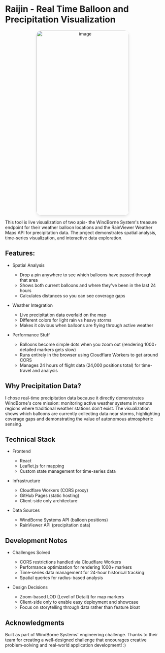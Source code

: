 # Raijin - Real Time Balloon and Precipitation Visualization

<div align="center">
  <img width="300" height="600" alt="image" src="https://github.com/user-attachments/assets/abca7963-b340-45c8-b165-d90a81a732f2" style="border-radius: 15px; box-shadow: 0 4px 8px rgba(0,0,0,0.1);" width="700" />
</div>

This tool is live visualization of two apis- the WindBorne System's treasure endpoint for their weather balloon locations and the RainViewer Weather Maps API for precipitation data. The project demonstrates spatial analysis, time-series visualization, and interactive data exploration. 
## Features:
- Spatial Analysis

  - Drop a pin anywhere to see which balloons have passed through that area
  - Shows both current balloons and where they've been in the last 24 hours
  - Calculates distances so you can see coverage gaps

- Weather Integration

  - Live precipitation data overlaid on the map
  - Different colors for light rain vs heavy storms
  - Makes it obvious when balloons are flying through active weather

- Performance Stuff

  - Balloons become simple dots when you zoom out (rendering 1000+ detailed markers gets slow)
  - Runs entirely in the browser using Cloudflare Workers to get around CORS
  - Manages 24 hours of flight data (24,000 positions total) for time-travel and analysis
    
## Why Precipitation Data?
I chose real-time precipitation data because it directly demonstrates WindBorne's core mission: monitoring active weather systems in remote regions where traditional weather stations don't exist. The visualization shows which balloons are currently collecting data near storms, highlighting coverage gaps and demonstrating the value of autonomous atmospheric sensing.

## Technical Stack
  - Frontend
    
    - React
    - Leaflet.js for mapping
    - Custom state management for time-series data
  
  - Infrastructure
  
    - Cloudflare Workers (CORS proxy)
    - GitHub Pages (static hosting)
    - Client-side only architecture
  
  - Data Sources
  
    - WindBorne Systems API (balloon positions)
    - RainViewer API (precipitation data)

## Development Notes
- Challenges Solved
    
    - CORS restrictions handled via Cloudflare Workers
    - Performance optimization for rendering 1000+ markers
    - Time-series data management for 24-hour historical tracking
    - Spatial queries for radius-based analysis

- Design Decisions

  - Zoom-based LOD (Level of Detail) for map markers
  - Client-side only to enable easy deployment and showcase
  - Focus on storytelling through data rather than feature bloat

## Acknowledgments
Built as part of WindBorne Systems' engineering challenge. Thanks to their team for creating a well-designed challenge that encourages creative problem-solving and real-world application development! :)
